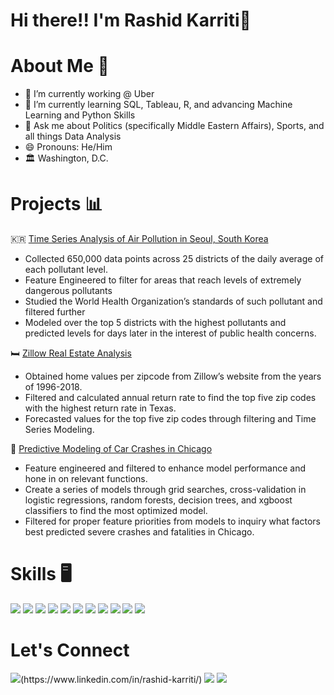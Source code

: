 # Hi there!! I'm Rashid Karriti👋

# About Me :man:
- 🔭 I’m currently working @ Uber
- 🌱 I’m currently learning SQL, Tableau, R, and advancing Machine Learning and Python Skills 
- 💬 Ask me about Politics (specifically Middle Eastern Affairs), Sports, and all things Data Analysis
- 😄 Pronouns: He/Him
- 🏛 Washington, D.C. 

# Projects 📊
🇰🇷 [Time Series Analysis of Air Pollution in Seoul, South Korea](https://github.com/rhk48/Time-Series-Analysis-of-Seouls-Air-Pollution)
- Collected 650,000 data points across 25 districts of the daily average of each pollutant level.
- Feature Engineered to filter for areas that reach levels of extremely dangerous pollutants
- Studied the World Health Organization’s standards of such pollutant and filtered further
- Modeled over the top 5 districts with the highest pollutants and predicted levels for days later in the interest of public health concerns. 

🛏️ [Zillow Real Estate Analysis](https://github.com/rhk48/zillow-time-series) 
- Obtained home values per zipcode from Zillow’s website from the years of 1996-2018.
- Filtered and calculated annual return rate to find the top five zip codes with the highest return rate in Texas.
- Forecasted values for the top five zip codes through filtering and Time Series Modeling. 

🚗 [Predictive Modeling of Car Crashes in Chicago](https://github.com/rhk48/chicago-cars) 
- Feature engineered and filtered to enhance model performance and hone in on relevant functions.  
- Create a series of models through grid searches, cross-validation in logistic regressions, random forests, decision trees, and xgboost classifiers to find the most optimized model.  
- Filtered for proper feature priorities from models to inquiry what factors best predicted severe crashes and fatalities in Chicago. 


# Skills 🖥
<p>
  <img src="https://img.shields.io/badge/Python-3776AB?style=for-the-badge&logo=python&logoColor=white"/>
  <img src="https://img.shields.io/badge/HTML5-E34F26?style=for-the-badge&logo=html5&logoColor=white"/>
  <img src="https://img.shields.io/badge/SQLite-07405E?style=for-the-badge&logo=sqlite&logoColor=white"/>
  <img src="https://img.shields.io/badge/Numpy-777BB4?style=for-the-badge&logo=numpy&logoColor=white"/>
  <img src="https://img.shields.io/badge/Pandas-2C2D72?style=for-the-badge&logo=pandas&logoColor=white"/>
  <img src="https://img.shields.io/badge/Plotly-239120?style=for-the-badge&logo=plotly&logoColor=white"/>
  <img src="https://img.shields.io/badge/json-5E5C5C?style=for-the-badge&logo=json&logoColor=white"/>
  <img src="https://img.shields.io/badge/R-276DC3?style=for-the-badge&logo=r&logoColor=white"/>
  <img src="https://img.shields.io/badge/Jupyter-F37626.svg?&style=for-the-badge&logo=Jupyter&logoColor=white"/>
  <img src="https://img.shields.io/badge/Selenium-43B02A?style=for-the-badge&logo=Selenium&logoColor=white"/>
  <img src="https://img.shields.io/badge/Tableau-E97627?style=for-the-badge&logo=Tableau&logoColor=white"/> 
<p> 

# Let's Connect 
<p>
  <img src="https://img.shields.io/badge/LinkedIn-0077B5?style=for-the-badge&logo=linkedin&logoColor=white"/>(https://www.linkedin.com/in/rashid-karriti/)
  <img src="https://img.shields.io/badge/Gmail-D14836?style=for-the-badge&logo=gmail&logoColor=white"/> 
  <img src="https://img.shields.io/badge/Medium-12100E?style=for-the-badge&logo=medium&logoColor=white"/>   
<p>
